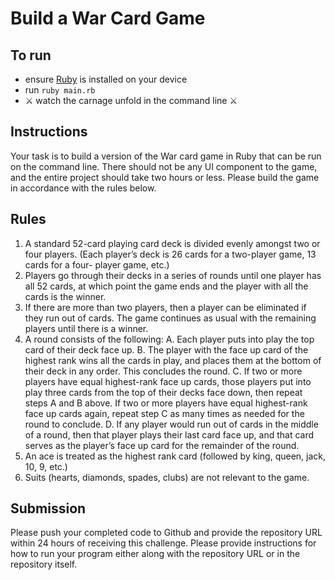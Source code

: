 # Build a War Card Game

## To run

- ensure [Ruby](https://www.ruby-lang.org/en/documentation/installation/) is installed on your device
- run `ruby main.rb`
- ⚔️ watch the carnage unfold in the command line ⚔️

## Instructions

Your task is to build a version of the War card game in Ruby that can be run on the
command line. There should not be any UI component to the game, and the entire
project should take two hours or less. Please build the game in accordance with the
rules below.

## Rules

1. A standard 52-card playing card deck is divided evenly amongst two or four
   players. (Each player’s deck is 26 cards for a two-player game, 13 cards for a four-
   player game, etc.)
2. Players go through their decks in a series of rounds until one player has all 52
   cards, at which point the game ends and the player with all the cards is the winner.
3. If there are more than two players, then a player can be eliminated if they run out of
   cards. The game continues as usual with the remaining players until there is a
   winner.
4. A round consists of the following:
   A. Each player puts into play the top card of their deck face up.
   B. The player with the face up card of the highest rank wins all the cards in play,
   and places them at the bottom of their deck in any order. This concludes the
   round.
   C. If two or more players have equal highest-rank face up cards, those players put
   into play three cards from the top of their decks face down, then repeat steps A
   and B above. If two or more players have equal highest-rank face up cards
   again, repeat step C as many times as needed for the round to conclude.
   D. If any player would run out of cards in the middle of a round, then that player
   plays their last card face up, and that card serves as the player’s face up card
   for the remainder of the round.
5. An ace is treated as the highest rank card (followed by king, queen, jack, 10, 9, etc.)
6. Suits (hearts, diamonds, spades, clubs) are not relevant to the game.

## Submission

Please push your completed code to Github and provide the repository URL within 24
hours of receiving this challenge. Please provide instructions for how to run your
program either along with the repository URL or in the repository itself.

